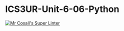 # ICS3UR-Unit-6-06-Python

[![Mr Coxall's Super Linter](https://github.com/KaitlynIp64/ICS3UR-Unit-6-06-Python/workflows/Mr%20Coxall's%20Super%20Linter/badge.svg)](https://github.com/KaitlynIp64/ICS3UR-Unit-6-06-Python/actions/)
